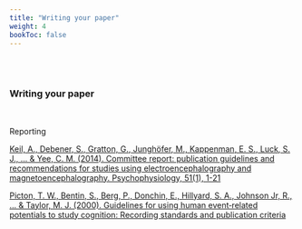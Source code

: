 ```yaml
---
title: "Writing your paper"
weight: 4
bookToc: false
---
```


  <br>
  <br /> 
  
### **Writing your paper**
<br>


Reporting 

[Keil, A., Debener, S., Gratton, G., Junghöfer, M., Kappenman, E. S., Luck, S. J., ... & Yee, C. M. (2014). Committee report: publication guidelines and recommendations for studies using electroencephalography and magnetoencephalography. Psychophysiology, 51(1), 1-21](https://onlinelibrary.wiley.com/doi/full/10.1111/psyp.12147)

[Picton, T. W., Bentin, S., Berg, P., Donchin, E., Hillyard, S. A., Johnson Jr, R., ... & Taylor, M. J. (2000). Guidelines for using human event‐related potentials to study cognition: Recording standards and publication criteria](https://onlinelibrary.wiley.com/doi/abs/10.1111/1469-8986.3720127)